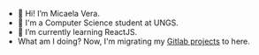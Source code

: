 - 👋 Hi! I’m Micaela Vera. 
- 🏫 I'm a Computer Science student at UNGS.
- 🌱 I’m currently learning ReactJS.
- What am I doing? Now, I'm migrating my [Gitlab projects](https://gitlab.com/micaelavera) to here.
